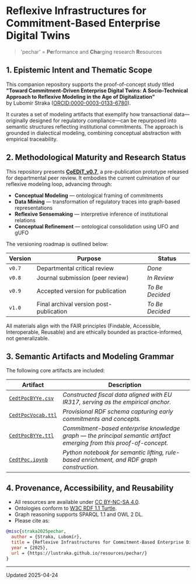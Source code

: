 # Reflexive Infrastructures for Commitment-Based Enterprise Digital Twins

> 'pechar' = **Pe**rformance and **Cha**rging research **R**esources

## 1. Epistemic Intent and Thematic Scope

This companion repository supports the proof-of-concept study titled  
**"Toward Commitment-Driven Enterprise Digital Twins: A Socio-Technical Approach to Reflexive Modeling in the Age of Digitalization"**  
by Lubomír Straka ([ORCID:0000-0003-0133-6780](https://orcid.org/0000-0003-0133-6780)).

It curates a set of modeling artifacts that exemplify how transactional data—originally designed for regulatory compliance—can be repurposed into semantic structures reflecting institutional commitments. The approach is grounded in dialectical modeling, combining conceptual abstraction with empirical traceability.

## 2. Methodological Maturity and Research Status

This repository presents [**CoEDiT_v0.7**](CoEDiT_v0.7.pdf), a pre-publication prototype released for departmental peer review.
It embodies the current culmination of our reflexive modeling loop, advancing through:

- **Conceptual Modeling** — ontological framing of commitments  
- **Data Mining** — transformation of regulatory traces into graph-based representations  
- **Reflexive Sensemaking** — interpretive inference of institutional relations  
- **Conceptual Refinement** — ontological consolidation using UFO and gUFO

The versioning roadmap is outlined below:

| Version     | Purpose                         | Status              |
|-------------|----------------------------------|---------------------|
| `v0.7`      | Departmental critical review     | _Done_           |
| `v0.8`      | Journal submission (peer review) | _In Review_    |
| `v0.9`      | Accepted version for publication | _To Be Decided_     |
| `v1.0`      | Final archival version post-publication | _To Be Decided_     |

All materials align with the FAIR principles (Findable, Accessible, Interoperable, Reusable) and are ethically bounded as practice-informed, not generalizable.

## 3. Semantic Artifacts and Modeling Grammar

The following core artifacts are included:

Artifact | Description
-|-
[`CedtPocBYYe.csv`](CedtPocBYYe.csv)| *Constructed fiscal data aligned with EU IR317, serving as the empirical anchor.*
[`CedtPocVocab.ttl`](CedtPocVocab.ttl)| *Provisional RDF schema capturing early commitments and concepts.*
[`CedtPocBYYe.ttl`](CedtPocBYYe.ttl)| *Commitment-based enterprise knowledge graph — the principal semantic artifact emerging from this proof-of-concept.*
[`CedtPoc.ipynb`](CedtPoc.ipynb)| *Python notebook for semantic lifting, rule-based enrichment, and RDF graph construction.*

## 4. Provenance, Accessibility, and Reusability

- All resources are available under [CC BY-NC-SA 4.0](https://creativecommons.org/licenses/by-nc-sa/4.0/).
- Ontologies conform to [W3C RDF 1.1 Turtle](https://www.w3.org/TR/turtle/).
- Graph reasoning supports SPARQL 1.1 and OWL 2 DL.
- Please cite as:

```bibtex
@misc{straka2025pechar,
  author = {Straka, Lubomír},
  title = {Reflexive Infrastructures for Commitment-Based Enterprise Digital Twins},
  year = {2025},
  url = {https://lustraka.github.io/resources/pechar/}
}
```

----

Updated 2025-04-24
